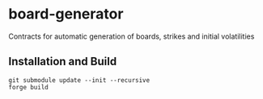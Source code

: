 # board-generator
Contracts for automatic generation of boards, strikes and initial volatilities

## Installation and Build
```shell
git submodule update --init --recursive
forge build
```